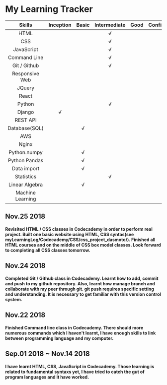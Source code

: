 My Learning Tracker
===================


| Skills         | Inception    | Basic        | Intermediate | Good         | Confident    | Excellent    |
| :------------: | :----------: | :----------: | :----------: | :----------: | :----------: | :----------: |
| HTML           |              |              |  √           |              |              |              |
| CSS            |              |              |  √           |              |              |              |
| JavaScript     |              |              |  √           |              |              |              |
| Command Line   |              |              |  √           |              |              |              |
| Git / Github   |              |              |  √           |              |              |              |
| Responsive Web |              |              |              |              |              |              |
| JQuery         |              |              |              |              |              |              |
| React          |              |              |              |              |              |              |
| Python         |              |              |  √           |              |              |              |
| Django         | √            |              |              |              |              |              |
| REST API       |              |              |              |              |              |              |
| Database(SQL)  |              | √            |              |              |              |              |
| AWS            |              |              |              |              |              |              |
| Nginx          |              |              |              |              |              |              |
| Python.numpy   |              | √            |              |              |              |              |
| Python Pandas  |              | √            |              |              |              |              |
| Data import    |              | √            |              |              |              |              |
| Statistics     |              |              | √            |              |              |              |
| Linear Algebra |              | √            |              |              |              |              |
| Machine Learning|              |              |              |              |              |              |


Nov.25 2018
-----------
#### Revisited HTML / CSS classes in Codecademy in order to perform real project. Built one basic website using HTML, CSS syntas(see myLearningLog/Codecademy/CSS/css_project_dasmoto/). Finished all HTML courses and on the middle of CSS box model classes. Look forward to completing all CSS classes tomorrow.



Nov.24 2018
-----------
#### Completed Git / Github class in Codecademy. Learnt how to add, commit and push to my github repository. Also, learnt how manage branch and collaborate with my peer through git. git push requires specific setting and understanding. It is necessary to get familiar with this version control system.



Nov.22 2018
-----------
#### Finished Command line class in Codecademy. There should more numerous commands which I haven't learnt, I have enough skills to link between programming language and my computer.



Sep.01 2018 ~ Nov.14 2018
-----------
#### I have learnt HTML, CSS, JavaScript in Codecademy. Those learning is related to fundamental syntaxs yet, I have tried to catch the gut of program languages and it have worked.
